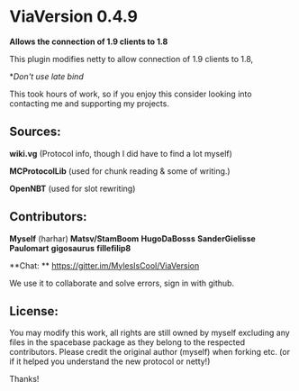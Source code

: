 # ViaVersion 0.4.9
**Allows the connection of 1.9 clients to 1.8**

This plugin modifies netty to allow connection of 1.9 clients to 1.8,

**Don't use late bind*


This took hours of work, so if you enjoy this consider looking into contacting me and supporting my projects.


Sources:
--------

**wiki.vg** (Protocol info, though I did have to find a lot myself)

**MCProtocolLib** (used for chunk reading & some of writing.)

**OpenNBT** (used for slot rewriting)



Contributors:
--------

**Myself** (harhar)
**Matsv/StamBoom**
**HugoDaBosss**
**SanderGielisse**
**Paulomart**
**gigosaurus**
**fillefilip8**

**Chat: ** https://gitter.im/MylesIsCool/ViaVersion

We use it to collaborate and solve errors, sign in with github.

License:
--------

You may modify this work, all rights are still owned by myself excluding any files in the spacebase package as they belong to the respected contributors. Please credit the original author (myself) when forking etc. (or if it helped you understand the new protocol or netty!)


Thanks!


